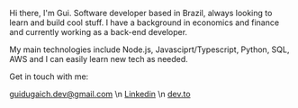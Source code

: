 Hi there, I'm Gui. Software developer based in Brazil, always looking to learn and build cool stuff. I have a background in economics and finance and currently working as a back-end developer.

My main technologies include Node.js, Javasciprt/Typescript, Python, SQL, AWS and I can easily learn new tech as needed.

Get in touch with me:

guidugaich.dev@gmail.com \n
[Linkedin](https://www.linkedin.com/in/guidugaich/) \n
[dev.to](https://dev.to/guidugaich)
